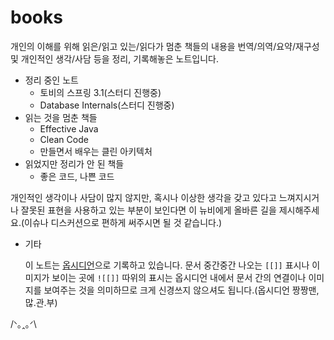 # books
개인의 이해를 위해 읽은/읽고 있는/읽다가 멈춘 책들의 내용을 번역/의역/요약/재구성 및 개인적인 생각/사담 등을 정리, 기록해놓은 노트입니다.

- 정리 중인 노트
	- 토비의 스프링 3.1(스터디 진행중)
	- Database Internals(스터디 진행중)
- 읽는 것을 멈춘 책들
	- Effective Java
	- Clean Code
	- 만들면서 배우는 클린 아키텍처
- 읽었지만 정리가 안 된 책들
	- 좋은 코드, 나쁜 코드

개인적인 생각이나 사담이 많지 않지만, 혹시나 이상한 생각을 갖고 있다고 느껴지시거나 잘못된 표현을 사용하고 있는 부분이 보인다면 이 뉴비에게 올바른 길을 제시해주세요.(이슈나 디스커션으로 편하게 써주시면 될 것 같습니다.)

- 기타

	이 노트는 [옵시디언](https://obsidian.md/)으로 기록하고 있습니다. 문서 중간중간 나오는 `[[]]` 표시나 이미지가 보이는 곳에 `![[]]` 따위의 표시는 옵시디언 내에서 문서 간의 연결이나 이미지를 보여주는 것을 의미하므로 크게 신경쓰지 않으셔도 됩니다.(옵시디언 짱짱맨, 많.관.부)

/ᐠ｡ꞈ｡ᐟ\

